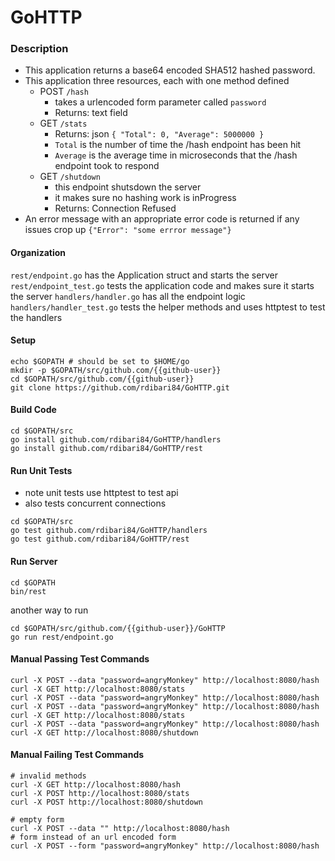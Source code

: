 # GoHTTP

### Description
- This application returns a base64 encoded SHA512 hashed password.
- This application  three resources, each with one method defined
  * POST `/hash`
    - takes a urlencoded form parameter called `password`
    - Returns: text field
  * GET `/stats`
    - Returns: json `{ "Total": 0, "Average": 5000000 }`
    - `Total` is the number of time the /hash endpoint has been hit
    - `Average` is the average time in microseconds that the /hash endpoint took to respond
  * GET `/shutdown` 
    - this endpoint shutsdown the server
    - it makes sure no hashing work is inProgress
    - Returns: Connection Refused
- An error message with an appropriate error code is returned if any issues crop up `{"Error": "some errror message"}`

#### Organization
`rest/endpoint.go` has the Application struct and starts the server
`rest/endpoint_test.go` tests the application code and makes sure it starts the server
`handlers/handler.go` has all the endpoint logic
`handlers/handler_test.go` tests the helper methods and uses httptest to test the handlers

#### Setup
```
echo $GOPATH # should be set to $HOME/go
mkdir -p $GOPATH/src/github.com/{{github-user}}
cd $GOPATH/src/github.com/{{github-user}}
git clone https://github.com/rdibari84/GoHTTP.git
```

#### Build Code
```
cd $GOPATH/src
go install github.com/rdibari84/GoHTTP/handlers
go install github.com/rdibari84/GoHTTP/rest
```

#### Run Unit Tests
- note unit tests use httptest to test api
- also tests concurrent connections
```
cd $GOPATH/src
go test github.com/rdibari84/GoHTTP/handlers
go test github.com/rdibari84/GoHTTP/rest
```

#### Run Server
```
cd $GOPATH
bin/rest
```
another way to run
```
cd $GOPATH/src/github.com/{{github-user}}/GoHTTP
go run rest/endpoint.go
```

#### Manual Passing Test Commands
```
curl -X POST --data "password=angryMonkey" http://localhost:8080/hash
curl -X GET http://localhost:8080/stats
curl -X POST --data "password=angryMonkey" http://localhost:8080/hash
curl -X POST --data "password=angryMonkey" http://localhost:8080/hash
curl -X GET http://localhost:8080/stats
curl -X POST --data "password=angryMonkey" http://localhost:8080/hash
curl -X GET http://localhost:8080/shutdown
```

#### Manual Failing Test Commands
```
# invalid methods
curl -X GET http://localhost:8080/hash
curl -X POST http://localhost:8080/stats
curl -X POST http://localhost:8080/shutdown

# empty form
curl -X POST --data "" http://localhost:8080/hash 
# form instead of an url encoded form
curl -X POST --form "password=angryMonkey" http://localhost:8080/hash
```

